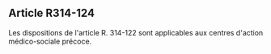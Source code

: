 ## Article R314-124

Les dispositions de l'article R. 314-122 sont applicables aux centres d'action médico-sociale précoce.

